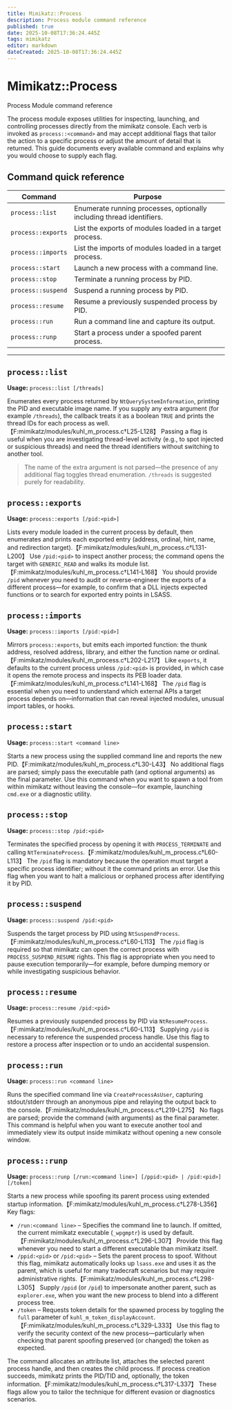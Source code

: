 ```yaml
---
title: Mimikatz::Process
description: Process module command reference
published: true
date: 2025-10-08T17:36:24.445Z
tags: mimikatz
editor: markdown
dateCreated: 2025-10-08T17:36:24.445Z
---
```


# Mimikatz::Process

Process Module command reference

The process module exposes utilities for inspecting, launching, and controlling processes directly from the mimikatz console. Each verb is invoked as `process::<command>` and may accept additional flags that tailor the action to a specific process or adjust the amount of detail that is returned. This guide documents every available command and explains why you would choose to supply each flag.

## Command quick reference

| Command | Purpose |
| --- | --- |
| `process::list` | Enumerate running processes, optionally including thread identifiers. |
| `process::exports` | List the exports of modules loaded in a target process. |
| `process::imports` | List the imports of modules loaded in a target process. |
| `process::start` | Launch a new process with a command line. |
| `process::stop` | Terminate a running process by PID. |
| `process::suspend` | Suspend a running process by PID. |
| `process::resume` | Resume a previously suspended process by PID. |
| `process::run` | Run a command line and capture its output. |
| `process::runp` | Start a process under a spoofed parent process. |

---

## `process::list`

**Usage:** `process::list [/threads]`

Enumerates every process returned by `NtQuerySystemInformation`, printing the PID and executable image name. If you supply any extra argument (for example `/threads`), the callback treats it as a boolean `TRUE` and prints the thread IDs for each process as well.【F:mimikatz/modules/kuhl_m_process.c†L25-L128】 Passing a flag is useful when you are investigating thread-level activity (e.g., to spot injected or suspicious threads) and need the thread identifiers without switching to another tool.

> The name of the extra argument is not parsed—the presence of any additional flag toggles thread enumeration. `/threads` is suggested purely for readability.

## `process::exports`

**Usage:** `process::exports [/pid:<pid>]`

Lists every module loaded in the current process by default, then enumerates and prints each exported entry (address, ordinal, hint, name, and redirection target).【F:mimikatz/modules/kuhl_m_process.c†L131-L200】 Use `/pid:<pid>` to inspect another process; the command opens the target with `GENERIC_READ` and walks its module list.【F:mimikatz/modules/kuhl_m_process.c†L141-L168】 You should provide `/pid` whenever you need to audit or reverse-engineer the exports of a different process—for example, to confirm that a DLL injects expected functions or to search for exported entry points in LSASS.

## `process::imports`

**Usage:** `process::imports [/pid:<pid>]`

Mirrors `process::exports`, but emits each imported function: the thunk address, resolved address, library, and either the function name or ordinal.【F:mimikatz/modules/kuhl_m_process.c†L202-L217】 Like `exports`, it defaults to the current process unless `/pid:<pid>` is provided, in which case it opens the remote process and inspects its PEB loader data.【F:mimikatz/modules/kuhl_m_process.c†L141-L168】 The `/pid` flag is essential when you need to understand which external APIs a target process depends on—information that can reveal injected modules, unusual import tables, or hooks.

## `process::start`

**Usage:** `process::start <command line>`

Starts a new process using the supplied command line and reports the new PID.【F:mimikatz/modules/kuhl_m_process.c†L30-L43】 No additional flags are parsed; simply pass the executable path (and optional arguments) as the final parameter. Use this command when you want to spawn a tool from within mimikatz without leaving the console—for example, launching `cmd.exe` or a diagnostic utility.

## `process::stop`

**Usage:** `process::stop /pid:<pid>`

Terminates the specified process by opening it with `PROCESS_TERMINATE` and calling `NtTerminateProcess`.【F:mimikatz/modules/kuhl_m_process.c†L60-L113】 The `/pid` flag is mandatory because the operation must target a specific process identifier; without it the command prints an error. Use this flag when you want to halt a malicious or orphaned process after identifying it by PID.

## `process::suspend`

**Usage:** `process::suspend /pid:<pid>`

Suspends the target process by PID using `NtSuspendProcess`.【F:mimikatz/modules/kuhl_m_process.c†L60-L113】 The `/pid` flag is required so that mimikatz can open the correct process with `PROCESS_SUSPEND_RESUME` rights. This flag is appropriate when you need to pause execution temporarily—for example, before dumping memory or while investigating suspicious behavior.

## `process::resume`

**Usage:** `process::resume /pid:<pid>`

Resumes a previously suspended process by PID via `NtResumeProcess`.【F:mimikatz/modules/kuhl_m_process.c†L60-L113】 Supplying `/pid` is necessary to reference the suspended process handle. Use this flag to restore a process after inspection or to undo an accidental suspension.

## `process::run`

**Usage:** `process::run <command line>`

Runs the specified command line via `CreateProcessAsUser`, capturing stdout/stderr through an anonymous pipe and relaying the output back to the console.【F:mimikatz/modules/kuhl_m_process.c†L219-L275】 No flags are parsed; provide the command (with arguments) as the final parameter. This command is helpful when you want to execute another tool and immediately view its output inside mimikatz without opening a new console window.

## `process::runp`

**Usage:** `process::runp [/run:<command line>] [/ppid:<pid> | /pid:<pid>] [/token]`

Starts a new process while spoofing its parent process using extended startup information.【F:mimikatz/modules/kuhl_m_process.c†L278-L356】 Key flags:

* `/run:<command line>` – Specifies the command line to launch. If omitted, the current mimikatz executable (`_wpgmptr`) is used by default.【F:mimikatz/modules/kuhl_m_process.c†L296-L307】 Provide this flag whenever you need to start a different executable than mimikatz itself.
* `/ppid:<pid>` or `/pid:<pid>` – Sets the parent process to spoof. Without this flag, mimikatz automatically looks up `lsass.exe` and uses it as the parent, which is useful for many tradecraft scenarios but may require administrative rights.【F:mimikatz/modules/kuhl_m_process.c†L298-L305】 Supply `/ppid` (or `/pid`) to impersonate another parent, such as `explorer.exe`, when you want the new process to blend into a different process tree.
* `/token` – Requests token details for the spawned process by toggling the `full` parameter of `kuhl_m_token_displayAccount`.【F:mimikatz/modules/kuhl_m_process.c†L329-L333】 Use this flag to verify the security context of the new process—particularly when checking that parent spoofing preserved (or changed) the token as expected.

The command allocates an attribute list, attaches the selected parent process handle, and then creates the child process. If process creation succeeds, mimikatz prints the PID/TID and, optionally, the token information.【F:mimikatz/modules/kuhl_m_process.c†L317-L337】 These flags allow you to tailor the technique for different evasion or diagnostics scenarios.
